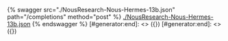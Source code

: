 [#generator:start]: <> ({ "template": "openapi" })
[#generator:start]: <> ({ "template": "openapi" })
{% swagger src="./NousResearch-Nous-Hermes-13b.json" path="/completions" method="post" %}
[./NousResearch-Nous-Hermes-13b.json](./NousResearch-Nous-Hermes-13b.json)
{% endswagger %}
[#generator:end]: <> ({})
[#generator:end]: <> ({})